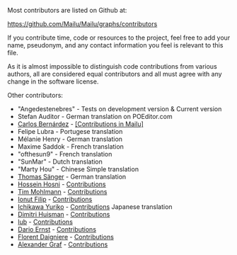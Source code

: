 Most contributors are listed on Github at:

 https://github.com/Mailu/Mailu/graphs/contributors

If you contribute time, code or resources to the project, feel free to add
your name, pseudonym, and any contact information you feel is relevant to
this file.

As it is almost impossible to distinguish code contributions from various
authors, all are considered equal contributors and all must agree with
any change in the software license.

Other contributors:

 - "Angedestenebres" - Tests on development version & Current version
 - Stefan Auditor - German translation on POEditor.com
 - [Carlos Bernárdez](https://github.com/jkarlosb) - [[Contributions in Mailu]](https://github.com/Mailu/Mailu/commits?author=jkarlosb)
 - Felipe Lubra - Portugese translation
 - Mélanie Henry - German translation
 - Maxime Saddok - French translation
 - "ofthesun9" - French translation
 - "SunMar" - Dutch translation
 - "Marty Hou" - Chinese Simple translation
 - [Thomas Sänger](https://github.com/HorayNarea) - German translation
 - [Hossein Hosni](https://github.com/hosni) - [Contributions](https://github.com/Mailu/Mailu/commits?author=hosni)
 - [Tim Mohlmann](https://github.com/muhlemmer) - [Contributions](https://github.com/Mailu/Mailu/commits?author=muhlemmer)
 - [Ionut Filip](https://github.com/ionutfilip) - [Contributions](https://github.com/Mailu/Mailu/commits?author=ionutfilip)
 - [Ichikawa Yuriko](https://github.com/IchikawaYukko) - [Contributions](https://github.com/Mailu/Mailu/commits?author=IchikawaYukko) Japanese translation
 - [Dimitri Huisman](https://github.com/Diman0) - [Contributions](https://github.com/Mailu/Mailu/commits?author=Diman0)
 - [lub](https://github.com/lub) - [Contributions](https://github.com/Mailu/Mailu/commits?author=lub)
 - [Dario Ernst](https://github.com/Nebukadneza) - [Contributions](https://github.com/Mailu/Mailu/commits?author=Nebukadneza)
 - [Florent Daigniere](https://github.com/nextgens) - [Contributions](https://github.com/Mailu/Mailu/commits?author=nextgens)
 - [Alexander Graf](https://github.com/ghostwheel42) - [Contributions](https://github.com/Mailu/Mailu/commits?author=ghostwheel42)

